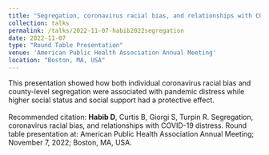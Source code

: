 ```yaml
---	
title: "Segregation, coronavirus racial bias, and relationships with COVID-19 distress"	
collection: talks	
permalink: /talks/2022-11-07-habib2022segregation
date: 2022-11-07
type: "Round Table Presentation"
venue: 'American Public Health Association Annual Meeting'
location: "Boston, MA, USA"
---	
```

This presentation showed how both individual coronavirus racial bias and county-level segregation were associated with pandemic distress while higher social status and social support had a protective effect. 
<br><br>
Recommended citation: **Habib D**, Curtis B, Giorgi S, Turpin R. Segregation, coronavirus racial bias, and relationships with COVID-19 distress. Round table presentation at: American Public Health Association Annual Meeting; November 7, 2022; Boston, MA, USA.
